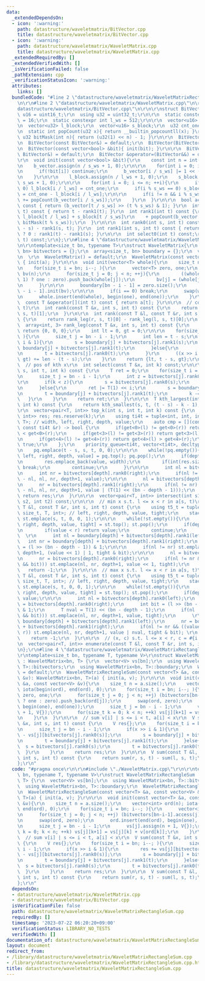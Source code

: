 ```yaml
---
data:
  _extendedDependsOn:
  - icon: ':warning:'
    path: datastructure/waveletmatrix/BitVector.cpp
    title: datastructure/waveletmatrix/BitVector.cpp
  - icon: ':warning:'
    path: datastructure/waveletmatrix/WaveletMatrix.cpp
    title: datastructure/waveletmatrix/WaveletMatrix.cpp
  _extendedRequiredBy: []
  _extendedVerifiedWith: []
  _isVerificationFailed: false
  _pathExtension: cpp
  _verificationStatusIcon: ':warning:'
  attributes:
    links: []
  bundledCode: "#line 2 \"datastructure/waveletmatrix/WaveletMatrixRectangleSum.cpp\"\
    \n\r\n#line 2 \"datastructure/waveletmatrix/WaveletMatrix.cpp\"\n\r\n#line 2 \"\
    datastructure/waveletmatrix/BitVector.cpp\"\n\r\n\r\nstruct BitVector{\r\n  using\
    \ u16 = uint16_t;\r\n  using u32 = uint32_t;\r\n\r\n  static constexpr int s_ws\
    \ = 16;\r\n  static constexpr int l_ws = 512;\r\n\r\n  vector<u16> b_vector;\r\
    \n  vector<u32> l_block;\r\n  vector<u16> s_block;\r\n  u32 cnt_one = 0;\r\n\r\
    \n  static int popCount(u32 x){ return __builtin_popcountll(x); }\r\n  static\
    \ u32 bitMask(int n){ return (u32(1) << n) - 1; }\r\n\r\n  BitVector() = default;\r\
    \n  BitVector(const BitVector&) = default;\r\n  BitVector(BitVector&&) = default;\r\
    \n  BitVector(const vector<bool> &bit){ init(bit); }\r\n\r\n  BitVector &operator=(const\
    \ BitVector&) = default;\r\n  BitVector &operator=(BitVector&&) = default;\r\n\
    \r\n  void init(const vector<bool> &bit){\r\n    const int n = int(bit.size());\r\
    \n    b_vector.assign(n / s_ws + 1, 0);\r\n\r\n    for(int i = 0; i < n; ++i){\r\
    \n      if(!bit[i]) continue;\r\n      b_vector[i / s_ws] |= 1 << (i % s_ws);\r\
    \n    }\r\n\r\n    l_block.assign(n / l_ws + 1, 0);\r\n    s_block.assign(n /\
    \ s_ws + 1, 0);\r\n\r\n    for(int i = 0; i <= n; ++i){\r\n      if(i % l_ws ==\
    \ 0) l_block[i / l_ws] = cnt_one;\r\n      if(i % s_ws == 0) s_block[i / s_ws]\
    \ = cnt_one - l_block[i / l_ws];\r\n\r\n      if(i != n && i % s_ws == 0) cnt_one\
    \ += popCount(b_vector[i / s_ws]);\r\n    }\r\n  }\r\n\r\n  bool access(int t)\
    \ const { return (b_vector[t / s_ws] >> (t % s_ws) & 1); }\r\n  int rank0(int\
    \ t) const { return t - rank1(t); }\r\n  int rank1(int t) const {\r\n    return\
    \ l_block[t / l_ws] + s_block[t / s_ws]\r\n    + popCount(b_vector[t / s_ws] &\
    \ bitMask(t % s_ws));\r\n  }\r\n\r\n  int rank0(int s, int t) const { return (t\
    \ - s) - rank1(s, t); }\r\n  int rank1(int s, int t) const { return (s == t) \
    \ ? 0 : rank1(t) - rank1(s); }\r\n\r\n  int select0(int t) const;\r\n  int select1(int\
    \ t) const;\r\n};\r\n#line 4 \"datastructure/waveletmatrix/WaveletMatrix.cpp\"\
    \n\r\ntemplate<size_t bn, typename T>\r\nstruct WaveletMatrix{\r\n  array<BitVector,\
    \ bn> bitvectors = {};\r\n  array<size_t, bn> boundary = {};\r\n  vector<T> a;\r\
    \n  \r\n  WaveletMatrix() = default;\r\n  WaveletMatrix(const vector<T> &a): a(a)\
    \ { init(a); }\r\n\r\n  void init(vector<T> whole){\r\n    size_t n = whole.size();\r\
    \n    for(size_t i = bn; i--; ){\r\n      vector<T> zero, one;\r\n      vector<bool>\
    \ bv(n);\r\n      for(size_t j = 0; j < n; ++j){\r\n        ((whole[j] >> i &\
    \ 1) ? one : zero).push_back(whole[j]);\r\n        bv[j] = (whole[j] >> i & 1);\r\
    \n      }\r\n\r\n      boundary[bn - i - 1] = zero.size();\r\n      bitvectors[bn\
    \ - i - 1].init(bv);\r\n\r\n      if(i == 0) break;\r\n      swap(whole, zero);\r\
    \n      whole.insert(end(whole), begin(one), end(one));\r\n    }\r\n  }\r\n\r\n\
    \  const T &operator[](int t) const { return a[t]; }\r\n\r\n  // count x in a[s,\
    \ t)\r\n  int rank(const T &x, int s, int t) const {\r\n    return rank_leg(x,\
    \ s, t)[1];\r\n  }\r\n\r\n  int rank(const T &l, const T &r, int s, int t) const\
    \ {\r\n    return rank_leg(r, s, t)[0] - rank_leg(l, s, t)[0];\r\n  }\r\n\r\n\
    \  array<int, 3> rank_leg(const T &x, int s, int t) const {\r\n    if(s >= t)\
    \ return {0, 0, 0};\r\n    int lt = 0, gt = 0;\r\n\r\n    for(size_t i = bn; i--;\
    \ ){\r\n      size_t j = bn - i - 1;\r\n      int len = t - s;\r\n      if(x >>\
    \ i & 1){\r\n        s = boundary[j] + bitvectors[j].rank1(s);\r\n        t =\
    \ boundary[j] + bitvectors[j].rank1(t);\r\n      }else{\r\n        s = bitvectors[j].rank0(s);\r\
    \n        t = bitvectors[j].rank0(t);\r\n      }\r\n      ((x >> i & 1) ? lt :\
    \ gt) += len - (t - s);\r\n    }\r\n    return {lt, t - s, gt};\r\n  }\r\n\r\n\
    \  // pos of kth x\r\n  int select(const T &x, int k) const;\r\n\r\n  T kth_smallest(int\
    \ s, int t, int k) const {\r\n    T ret = 0;\r\n    for(size_t i = bn; i--; ){\r\
    \n      size_t j = bn - i - 1;\r\n      int z = bitvectors[j].rank0(s, t);\r\n\
    \r\n      if(k < z){\r\n        s = bitvectors[j].rank0(s);\r\n        t = bitvectors[j].rank0(t);\r\
    \n      }else{\r\n        ret |= T(1) << i;\r\n        s = boundary[j] + bitvectors[j].rank1(s);\r\
    \n        t = boundary[j] + bitvectors[j].rank1(t);\r\n        k -= z;\r\n   \
    \   }\r\n    }\r\n    return ret;\r\n  }\r\n\r\n  T kth_largest(int s, int t,\
    \ int k) const {\r\n    return kth_smallest(s, t, (t - s) - k - 1);\r\n  }\r\n\
    \r\n  vector<pair<T, int>> top_k(int s, int t, int k) const {\r\n    vector<pair<T,\
    \ int>> res; res.reserve(k);\r\n    using ti4t = tuple<int, int, int, size_t,\
    \ T>; // width, left, right, depth, value;\r\n    auto cmp = [](const ti4t &l,\
    \ const ti4t &r) -> bool {\r\n      if(get<0>(l) != get<0>(r)) return get<0>(l)\
    \ < get<0>(r);\r\n      if(get<3>(l) != get<3>(r)) return get<3>(l) > get<3>(r);\r\
    \n      if(get<4>(l) != get<4>(r)) return get<4>(l) > get<4>(r);\r\n      return\
    \ true;\r\n    };\r\n    priority_queue<ti4t, vector<ti4t>, decltype(cmp)> pq{cmp};\r\
    \n    pq.emplace(t - s, s, t, 0, 0);\r\n\r\n    while(!pq.empty()){\r\n      auto[width,\
    \ left, right, depth, value] = pq.top(); pq.pop();\r\n      if(depth >= bn){\r\
    \n        res.emplace_back(value, width);\r\n        if(int(res.size()) >= k)\
    \ break;\r\n        continue;\r\n      }\r\n\r\n      int nl = bitvectors[depth].rank0(left);\r\
    \n      int nr = bitvectors[depth].rank0(right);\r\n      if(nl != nr) pq.emplace(nr\
    \ - nl, nl, nr, depth+1, value);\r\n\r\n      nl = bitvectors[depth].rank1(left);\r\
    \n      nr = bitvectors[depth].rank1(right);\r\n      if(nl != nr) pq.emplace(nr\
    \ - nl, nl, nr, depth+1, value | (T(1) << (bn - depth - 1)));\r\n    }\r\n   \
    \ return res;\r\n  }\r\n\r\n  vector<pair<T, int>> intersect(int s1, int t1, int\
    \ s2, int t2) const;\r\n\r\n  // min x s.t. l <= x < r in a[s, t)\r\n  T get_min(const\
    \ T &l, const T &r, int s, int t) const {\r\n    using t5_t = tuple<int, int,\
    \ size_t, T, int>; // left, right, depth, value, tight;\r\n    stack<t5_t> st;\
    \ st.emplace(s, t, 0, 0, 1);\r\n\r\n    while(!st.empty()){\r\n      auto[left,\
    \ right, depth, value, tight] = st.top(); st.pop();\r\n      if(depth == bn){\r\
    \n        if(value < r) return value;\r\n        continue;\r\n      }\r\n    \
    \  \r\n      int nl = boundary[depth] + bitvectors[depth].rank1(left);\r\n   \
    \   int nr = boundary[depth] + bitvectors[depth].rank1(right);\r\n      int bit\
    \ = (l >> (bn - depth - 1)) & 1;\r\n\r\n      if(nl != nr) st.emplace(nl, nr,\
    \ depth+1, (value << 1) | 1, tight & bit);\r\n\r\n      nl = bitvectors[depth].rank0(left);\r\
    \n      nr = bitvectors[depth].rank0(right);\r\n      if(nl != nr && (!(tight\
    \ && bit))) st.emplace(nl, nr, depth+1, value << 1, tight);\r\n    }\r\n\r\n \
    \   return -1;\r\n  }\r\n\r\n  // max x s.t. l <= x < r in a[s, t)\r\n  T get_max(const\
    \ T &l, const T &r, int s, int t) const {\r\n    using t5_t = tuple<int, int,\
    \ size_t, T, int>; // left, right, depth, value, tight;\r\n    stack<t5_t> st;\
    \ st.emplace(s, t, 0, 0, 1);\r\n\r\n    while(!st.empty()){\r\n      auto[left,\
    \ right, depth, value, tight] = st.top(); st.pop();\r\n      if(depth == bn) return\
    \ value;\r\n\r\n      int nl = bitvectors[depth].rank0(left);\r\n      int nr\
    \ = bitvectors[depth].rank0(right);\r\n      int bit = (l >> (bn - depth - 1))\
    \ & 1;\r\n      T nval = T(1) << (bn - depth - 1);\r\n      if(nl != nr && (!(tight\
    \ && bit))) st.emplace(nl, nr, depth+1, value, tight);\r\n      \r\n      nl =\
    \ boundary[depth] + bitvectors[depth].rank1(left);\r\n      nr = boundary[depth]\
    \ + bitvectors[depth].rank1(right);\r\n      if(nl != nr && ((value | nval) <\
    \ r)) st.emplace(nl, nr, depth+1, value | nval, tight & bit); \r\n    }\r\n\r\n\
    \    return -1;\r\n  }\r\n\r\n  // (x, c) s.t. l <= x < r, c = #{i | ai = x}\r\
    \n  vector<pair<T, int>> enumerate(const T &l, const T &r, int s, int t) const;\r\
    \n};\r\n#line 4 \"datastructure/waveletmatrix/WaveletMatrixRectangleSum.cpp\"\n\
    \r\ntemplate<size_t bn, typename T, typename V>\r\nstruct WaveletMatrixRectangleSum\
    \ : WaveletMatrix<bn, T> {\r\n  vector<V> vs[bn];\r\n  using WaveletMatrix<bn,\
    \ T>::bitvectors;\r\n  using WaveletMatrix<bn, T>::boundary;\r\n  WaveletMatrixRectangleSum()\
    \ = default;\r\n  WaveletMatrixRectangleSum(const vector<T> &a, const vector<V>\
    \ &v): WaveletMatrix<bn, T>(a) { init(a, v); }\r\n\r\n  void init(const vector<T>\
    \ &a, const vector<V> &v){\r\n    size_t n = a.size();\r\n    vector<int> ord(n);\
    \ iota(begin(ord), end(ord), 0);\r\n    for(size_t i = bn; i--; ){\r\n      vector<int>\
    \ zero, one;\r\n      for(size_t j = 0; j < n; ++j) (bitvectors[bn-i-1].access(j)\
    \ ? one : zero).push_back(ord[j]);\r\n      swap(ord, zero);\r\n      ord.insert(end(ord),\
    \ begin(one), end(one));\r\n      size_t j = bn - i - 1;\r\n      vs[j].assign(n\
    \ + 1, V{});\r\n      for(size_t k = 0; k < n; ++k) vs[j][k+1] = vs[j][k] + v[ord[k]];\r\
    \n    }\r\n  }\r\n\r\n  // sum v[i] | s <= i < t, a[i] < x\r\n  V sum(const T\
    \ &x, int s, int t) const {\r\n    V res{};\r\n    for(size_t i = bn; i--; ){\r\
    \n      size_t j = bn - i - 1;\r\n      if(x >> i & 1){\r\n        res += vs[j][bitvectors[j].rank0(t)]\
    \ - vs[j][bitvectors[j].rank0(s)];\r\n        s = boundary[j] + bitvectors[j].rank1(s);\r\
    \n        t = boundary[j] + bitvectors[j].rank1(t);\r\n      }else{\r\n      \
    \  s = bitvectors[j].rank0(s);\r\n        t = bitvectors[j].rank0(t);\r\n    \
    \  }\r\n    }\r\n    return res;\r\n  }\r\n\r\n  V sum(const T &l, const T &r,\
    \ int s, int t) const {\r\n    return sum(r, s, t) - sum(l, s, t);\r\n  }\r\n\
    };\r\n"
  code: "#pragma once\r\n\r\n#include \"./WaveletMatrix.cpp\"\r\n\r\ntemplate<size_t\
    \ bn, typename T, typename V>\r\nstruct WaveletMatrixRectangleSum : WaveletMatrix<bn,\
    \ T> {\r\n  vector<V> vs[bn];\r\n  using WaveletMatrix<bn, T>::bitvectors;\r\n\
    \  using WaveletMatrix<bn, T>::boundary;\r\n  WaveletMatrixRectangleSum() = default;\r\
    \n  WaveletMatrixRectangleSum(const vector<T> &a, const vector<V> &v): WaveletMatrix<bn,\
    \ T>(a) { init(a, v); }\r\n\r\n  void init(const vector<T> &a, const vector<V>\
    \ &v){\r\n    size_t n = a.size();\r\n    vector<int> ord(n); iota(begin(ord),\
    \ end(ord), 0);\r\n    for(size_t i = bn; i--; ){\r\n      vector<int> zero, one;\r\
    \n      for(size_t j = 0; j < n; ++j) (bitvectors[bn-i-1].access(j) ? one : zero).push_back(ord[j]);\r\
    \n      swap(ord, zero);\r\n      ord.insert(end(ord), begin(one), end(one));\r\
    \n      size_t j = bn - i - 1;\r\n      vs[j].assign(n + 1, V{});\r\n      for(size_t\
    \ k = 0; k < n; ++k) vs[j][k+1] = vs[j][k] + v[ord[k]];\r\n    }\r\n  }\r\n\r\n\
    \  // sum v[i] | s <= i < t, a[i] < x\r\n  V sum(const T &x, int s, int t) const\
    \ {\r\n    V res{};\r\n    for(size_t i = bn; i--; ){\r\n      size_t j = bn -\
    \ i - 1;\r\n      if(x >> i & 1){\r\n        res += vs[j][bitvectors[j].rank0(t)]\
    \ - vs[j][bitvectors[j].rank0(s)];\r\n        s = boundary[j] + bitvectors[j].rank1(s);\r\
    \n        t = boundary[j] + bitvectors[j].rank1(t);\r\n      }else{\r\n      \
    \  s = bitvectors[j].rank0(s);\r\n        t = bitvectors[j].rank0(t);\r\n    \
    \  }\r\n    }\r\n    return res;\r\n  }\r\n\r\n  V sum(const T &l, const T &r,\
    \ int s, int t) const {\r\n    return sum(r, s, t) - sum(l, s, t);\r\n  }\r\n\
    };\r\n"
  dependsOn:
  - datastructure/waveletmatrix/WaveletMatrix.cpp
  - datastructure/waveletmatrix/BitVector.cpp
  isVerificationFile: false
  path: datastructure/waveletmatrix/WaveletMatrixRectangleSum.cpp
  requiredBy: []
  timestamp: '2023-07-22 06:20:20+09:00'
  verificationStatus: LIBRARY_NO_TESTS
  verifiedWith: []
documentation_of: datastructure/waveletmatrix/WaveletMatrixRectangleSum.cpp
layout: document
redirect_from:
- /library/datastructure/waveletmatrix/WaveletMatrixRectangleSum.cpp
- /library/datastructure/waveletmatrix/WaveletMatrixRectangleSum.cpp.html
title: datastructure/waveletmatrix/WaveletMatrixRectangleSum.cpp
---
```

